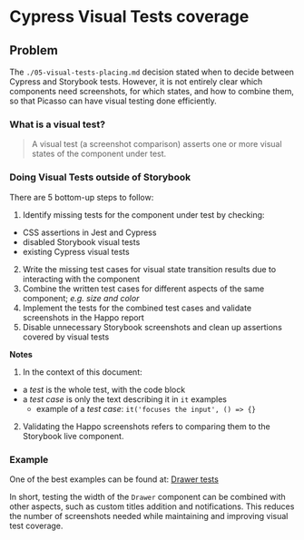 # Cypress Visual Tests coverage

## Problem

The `./05-visual-tests-placing.md` decision stated when to decide between Cypress and Storybook tests.
However, it is not entirely clear which components need screenshots, for which states, and how to combine them, so that Picasso can have visual testing done efficiently.

### What is a visual test?

> A visual test (a screenshot comparison) asserts one or more visual states of the component under test.

### Doing Visual Tests outside of Storybook

There are 5 bottom-up steps to follow:
1. Identify missing tests for the component under test by checking:
- CSS assertions in Jest and Cypress
- disabled Storybook visual tests
- existing Cypress visual tests
2. Write the missing test cases for visual state transition results due to interacting with the component
3. Combine the written test cases for different aspects of the same component; *e.g. size and color*
4. Implement the tests for the combined test cases and validate screenshots in the Happo report
5. Disable unnecessary Storybook screenshots and clean up assertions covered by visual tests

**Notes**

1. In the context of this document:
- a *test* is the whole test, with the code block
- a *test case* is only the text describing it in `it` examples
  - example of a *test case*: `it('focuses the input', () => {}`
2. Validating the Happo screenshots refers to comparing them to the Storybook live component.

### Example

One of the best examples can be found at: [Drawer tests](https://github.com/toptal/picasso/pull/2856/files#r890956818)

In short, testing the width of the `Drawer` component can be combined with other aspects, such as custom titles addition and notifications.
This reduces the number of screenshots needed while maintaining and improving visual test coverage.
